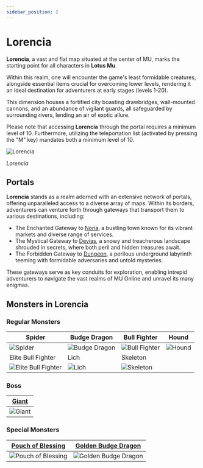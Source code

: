 ```yaml
---
sidebar_position: 2
---
```


# Lorencia

**Lorencia**, a vast and flat map situated at the center of MU, marks the starting point for all characters in **Lotus Mu**.

Within this realm, one will encounter the game's least formidable creatures, alongside essential items crucial for overcoming lower levels, rendering it an ideal destination for adventurers at early stages (levels 1-20).

This dimension houses a fortified city boasting drawbridges, wall-mounted cannons, and an abundance of vigilant guards, all safeguarded by surrounding rivers, lending an air of exotic allure.

Please note that accessing **Lorencia** through the portal requires a minimum level of 10. Furthermore, utilizing the teleportation list (activated by pressing the "M" key) mandates both a minimum level of 10.

![Lorencia](/img/maps/lorencia.jpg)

_Lorencia_

## Portals

**Lorencia** stands as a realm adorned with an extensive network of portals, offering unparalleled access to a diverse array of maps. Within its borders, adventurers can venture forth through gateways that transport them to various destinations, including:

- The Enchanted Gateway to [Noria](/maps/lorencia), a bustling town known for its vibrant markets and diverse range of services.
- The Mystical Gateway to [Devias](/maps/devias), a snowy and treacherous landscape shrouded in secrets, where both peril and hidden treasures await.
- The Forbidden Gateway to [Dungeon](/maps/dungeon), a perilous underground labyrinth teeming with formidable adversaries and untold mysteries.

These gateways serve as key conduits for exploration, enabling intrepid adventurers to navigate the vast realms of MU Online and unravel its many enigmas.

## Monsters in Lorencia

### Regular Monsters

| Spider                                                               | Budge Dragon                                             | Bull Fighter                                             | Hound                                      |
| -------------------------------------------------------------------- | -------------------------------------------------------- | -------------------------------------------------------- | ------------------------------------------ |
| ![Spider](/img/monsters/lorencia/spider.jpg)                         | ![Budge Dragon](/img/monsters/lorencia/budge-dragon.jpg) | ![Bull Fighter](/img/monsters/lorencia/bull-fighter.jpg) | ![Hound](/img/monsters/lorencia/hound.jpg) |
| Elite Bull Fighter                                                   | Lich                                                     | Skeleton                                                 |                                            |
| ![Elite Bull Fighter](/img/monsters/lorencia/elite-bull-fighter.jpg) | ![Lich](/img/monsters/lorencia/lich.jpg)                 | ![Skeleton](/img/monsters/dungeon/skeleton.jpg)          |                                            |

### Boss

| [Giant](/special-monsters/mini-bosses/giant) |
| -------------------------------------------- |
| ![Giant](/img/monsters/lorencia/giant.jpg)   |

### Special Monsters

| [Pouch of Blessing](/special-monsters/others/pouch-of-blessing)          | [Golden Budge Dragon](/special-monsters/others/golden-budge-dragon)   |
| ------------------------------------------------------------------------ | --------------------------------------------------------------------- |
| ![Pouch of Blessing](/img/monsters/special/others/pouch-of-blessing.jpg) | ![Golden Budge Dragon](/img/monsters/special/golden/budge-dragon.jpg) |

